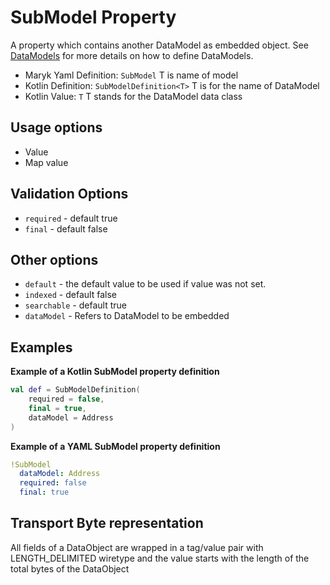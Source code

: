 # SubModel Property
A property which contains another DataModel as embedded object. See 
[DataModels](../../datamodel.md) for more details on how to define DataModels.

- Maryk Yaml Definition: `SubModel` T is name of model
- Kotlin Definition: `SubModelDefinition<T>` T is for the name of DataModel
- Kotlin Value: `T` T stands for the DataModel data class 

## Usage options
- Value
- Map value

## Validation Options
- `required` - default true
- `final` - default false

## Other options
- `default` - the default value to be used if value was not set.
- `indexed` - default false
- `searchable` - default true
- `dataModel` - Refers to DataModel to be embedded

## Examples

**Example of a Kotlin SubModel property definition**
```kotlin
val def = SubModelDefinition(
    required = false,
    final = true,
    dataModel = Address
)
```

**Example of a YAML SubModel property definition**
```yaml
!SubModel
  dataModel: Address
  required: false
  final: true
```

## Transport Byte representation
All fields of a DataObject are wrapped in a tag/value pair with LENGTH_DELIMITED
wiretype and the value starts with the length of the total bytes of the DataObject
